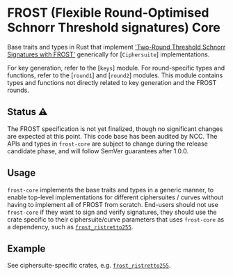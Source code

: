 # FROST (Flexible Round-Optimised Schnorr Threshold signatures) Core

Base traits and types in Rust that implement ['Two-Round Threshold Schnorr Signatures with
FROST'](https://datatracker.ietf.org/doc/draft-irtf-cfrg-frost/) generically for
[`Ciphersuite`] implementations.

For key generation, refer to the [`keys`] module. For round-specific
types and functions, refer to the [`round1`] and [`round2`] modules. This module
contains types and functions not directly related to key generation and the
FROST rounds.


## Status ⚠

The FROST specification is not yet finalized, though no significant changes are
expected at this point. This code base has been audited by NCC. The APIs and
types in `frost-core` are subject to change during the release candidate phase,
and will follow SemVer guarantees after 1.0.0.

## Usage

`frost-core` implements the base traits and types in a generic manner, to enable top-level
implementations for different ciphersuites / curves without having to implement all of FROST from
scratch. End-users should not use `frost-core` if they want to sign and verify signatures, they
should use the crate specific to their ciphersuite/curve parameters that uses `frost-core` as a
dependency, such as [`frost_ristretto255`](../frost_ristretto255).

## Example

See ciphersuite-specific crates, e.g. [`frost_ristretto255`](../frost_ristretto255).
